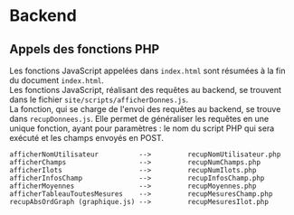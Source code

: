 # Backend

## Appels des fonctions PHP
Les fonctions JavaScript appelées dans `index.html` sont résumées à la fin du
document `index.html`.  
Les fonctions JavaScript, réalisant des requêtes au backend, se trouvent
dans le fichier `site/scripts/afficherDonnes.js`.  
La fonction, qui se charge de l'envoi des requêtes au backend, se trouve dans
`recupDonnees.js`. Elle permet de généraliser les requêtes en une unique
fonction, ayant pour paramètres : le nom du script PHP qui sera exécuté et
les champs envoyés en POST.

```
afficherNomUtilisateur          -->         recupNomUtilisateur.php
afficherChamps                  -->         recupNumChamps.php
afficherIlots                   -->         recupNumIlots.php
afficherInfosChamp              -->         recupInfosChamp.php
afficherMoyennes                -->         recupMoyennes.php
afficherTableauToutesMesures    -->         recupMesuresChamp.php
recupAbsOrdGraph (graphique.js) -->         recupMesuresIlot.php
```